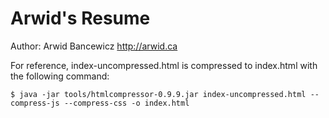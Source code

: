 # Arwid's Resume

Author: Arwid Bancewicz <http://arwid.ca>

For reference, index-uncompressed.html is compressed to index.html with the following command:

    $ java -jar tools/htmlcompressor-0.9.9.jar index-uncompressed.html --compress-js --compress-css -o index.html 
